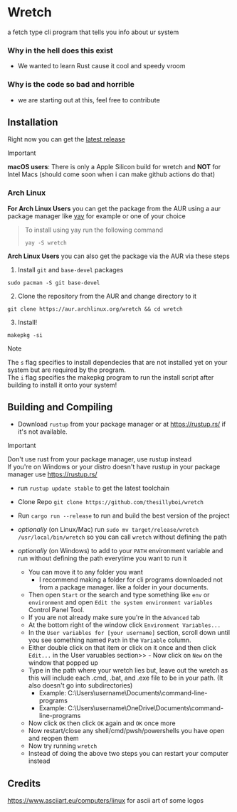 # Wretch
a fetch type cli program that tells you info about ur system

### Why in the hell does this exist
- We wanted to learn Rust cause it cool and speedy vroom

### Why is the code so bad and horrible
- we are starting out at this, feel free to contribute

## Installation
Right now you can get the [latest release](https://github.com/thesillyboi/wretch/releases/latest)<br />
> [!IMPORTANT]
> **macOS users**: There is only a Apple Silicon build for wretch and **NOT** for Intel Macs (should come soon when i can make github actions do that)

### Arch Linux
**For Arch Linux Users** you can get the package from the AUR using a aur package manager like [yay](https://github.com/Jguer/yay) for example or one of your choice<br />
> To install using yay run the following command
>```shell
>yay -S wretch
>```
**Arch Linux Users** you can also get the package via the AUR via these steps
1. Install `git` and `base-devel` packages
```shell
sudo pacman -S git base-devel
```
2. Clone the repository from the AUR and change directory to it
```shell
git clone https://aur.archlinux.org/wretch && cd wretch
```
3. Install!
```shell
makepkg -si
```
> [!NOTE]
> The `s` flag specifies to install dependecies that are not installed yet on your system but are required by the program.<br />
> The `i` flag specifies the makepkg program to run the install script after building to install it onto your system!

## Building and Compiling 
 - Download `rustup` from your package manager or at https://rustup.rs/ if it's not available.
> [!IMPORTANT]
   > Don't use rust from your package manager,
   > use rustup instead<br />
   > If you're on Windows or your distro doesn't have rustup in your package manager use https://rustup.rs/
 - run `rustup update stable` to get the latest toolchain
 - Clone Repo `git clone https://github.com/thesillyboi/wretch`
 - Run `cargo run --release` to run and build the best version of the project

 - *optionally* (on Linux/Mac) run `sudo mv target/release/wretch /usr/local/bin/wretch` so you can call `wretch` without defining the path

 - *optionally* (on Windows) to add to your `PATH` environment variable and run without defining the path everytime you want to run it
   - You can move it to any folder you want
     - I recommend making a folder for cli programs downloaded not from a package manager. like a folder in your documents.
   - Then open `Start` or the search and type something like `env` or `environment` and open `Edit the system environment variables` Control Panel Tool.
   - If you are not already make sure you're in the `Advanced` tab
   - At the bottom right of the window click `Environment Variables...`
   - In the `User variables for [your username]` section, scroll down until you see something named `Path` in the `Variable` column.
   - Either double click on that item or click on it once and then click `Edit...` in the User varuables section>>   - Now click on `New` on the window that popped up
   - Type in the path where your wretch lies but, leave out the wretch as this will include each .cmd, .bat, and .exe file to be in your path. (It also doesn't go into subdirectories)
     - Example: C:\Users\username\Documents\command-line-programs
     - Example: C:\Users\username\OneDrive\Documents\command-line-programs
   - Now click `OK` then click `OK` again and `OK` once more
   - Now restart/close any shell/cmd/pwsh/powershells you have open and reopen them
   - Now try running `wretch`
   - Instead of doing the above two steps you can restart your computer instead

## Credits
https://www.asciiart.eu/computers/linux for ascii art of some logos
